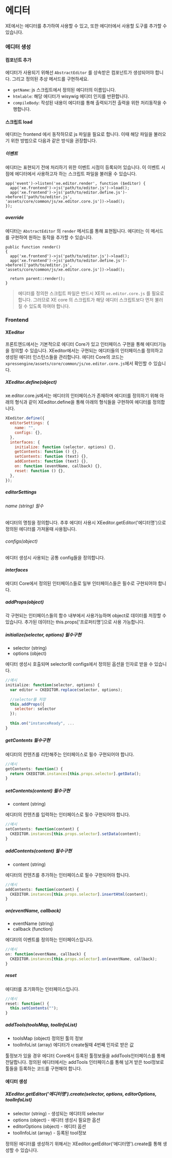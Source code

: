 # 에디터

XE에서는 에디터를 추가하여 사용할 수 있고, 또한 에디터에서 사용할 도구를 추가할 수 있습니다.

### 에디터 생성
#### 컴포넌트 추가
에디터가 사용되기 위해선 `AbstractEditor` 를 상속받은 컴포넌트가 생성되어야 합니다. 그리고 정의된 추상 메서드를 구현하세요.
* `getName`: js 스크립트에서 정의된 에디터의 이름입니다.
* `htmlable`: 해당 에디터가 wisywig 에디터 인지를 반환합니다.
* `compileBody`: 작성된 내용이 에디터를 통해 출력되기전 출력을 위한 처리동작을 수행합니다.

#### 스크립트 load
에디터는 frontend 에서 동작하므로 js 파일을 필요로 합니다. 이때 해당 파일을 불러오기 위한 방법으로 다음과 같은 방식을 권장합니다.

##### 이벤트
에디터는 표현되기 전에 처리하기 위한 이벤트 시점이 등록되어 있습니다. 이 이벤트 시점에 에디터에서 사용하고자 하는 스크립트 파일을 불러올 수 있습니다.
```
app('event')->listen('xe.editor.render', function ($editor) {
  app('xe.frontend')->js('path/to/editor.js')->load();
  app('xe.frontend')->js('path/to/editor.define.js')->before(['path/to/editor.js', 'assets/core/common/js/xe.editor.core.js'])->load();
});
```

##### override
에디터는 `AbstractEditor` 의 `render` 메서드를 통해 표현됩니다. 에디터는 이 메서드를 구현하여 원하는 동작을 추가할 수 있습니다.
```
public function render()
{
  app('xe.frontend')->js('path/to/editor.js')->load();
  app('xe.frontend')->js('path/to/editor.define.js')->before(['path/to/editor.js', 'assets/core/common/js/xe.editor.core.js'])->load();
  
  return parent::render();
}
```

> 에디터를 정의한 스크립트 파일은 반드시 XE의 `xe.editor.core.js` 를 필요로 합니다. 그러므로 XE core 의 스크립트가 해당 에디터 스크립트보다 먼저 불러질 수 있도록 하여야 합니다.


### Frontend
#### XEeditor
프론트엔드에서는 기본적으로 에디터 Core가 있고 인터페이스 구현을 통해 에디터기능을 정의할 수 있습니다. XEeditor에서는 구현되는 에디터들의 인터페이스를 정의하고 생성된 에디터 인스턴스들을 관리합니다.
에디터 Core의 코드는 `xpressengine/assets/core/common/js/xe.editor.core.js`에서 확인할 수 있습니다. 

##### XEeditor.define(object)
xe.editor.core.js에서는 에디터의 인터페이스가 존재하며 에디터를 정의하기 위해 아래의 형식과 같이 XEeditor.define을 통해 아래의 형식들을 구현하여 에디터를 정의합니다.

```javascript
XEeditor.define({
  editorSettings: {
    name: "",
    configs: {},
  },
  interfaces: {
    initialize: function (selector, options) {},
    getContents: function () {},
    setContents: function (text) {},
    addContents: function (text) {},
    on: function (eventName, callback) {},
    reset: function () {},
  },
});
```

##### editorSettings
###### name (string) 필수
에디터의 명칭을 정의합니다. 추후 에디터 사용시 XEeditor.getEditor('에디터명')으로 정의된 에디터를 가져올때 사용됩니다. 

###### configs(object) 
에디터 생성시 사용되는 공통 config들을 정의합니다.

##### interfaces
에디터 Core에서 정의된 인터페이스들로 일부 인터페이스들은 필수로 구현되어야 합니다.

##### addProps(object)
각 구현되는 인터페이스들의 함수 내부에서 사용가능하며 object로 데이터를 저장할 수 있습니다.
추가된 데이터는 this.props['프로퍼티명']으로 사용 가능합니다.

##### initialize(selector, options) 필수구현
* selector (string)
* options  (object)

에디터 생성시 호출되며 selector와 configs에서 정의된 옵션을 인자로 받을 수 있습니다.

```javascript
//예시
initialize: function(selector, options) {
  var editor = CKEDITOR.replace(selector, options);
  
  //selector를 저장
  this.addProps({
    selector: selector
  });
  
  this.on("instanceReady", ...
}
```

##### getContents 필수구현
에디터의 컨텐츠를 리턴해주는 인터페이스로 필수 구현되어야 합니다.
```javascript
//예시
getContents: function() {
  return CKEDITOR.instances[this.props.selector].getData();
}
```

##### setContents(content) 필수구현
* content (string)

에디터의 컨텐츠를 입력하는 인터페이스로 필수 구현되어야 합니다.
```javascript
//예시
setContents: function(content) {
  CKEDITOR.instances[this.props.selector].setData(content);
}
```

##### addContents(content) 필수구현
* content (string)

에디터의 컨텐츠를 추가하는 인터페이스로 필수 구현되어야 합니다.
```javascript
//예시
addContents: function(content) {
  CKEDITOR.instances[this.props.selector].insertHtml(content);
}
```

##### on(eventName, callback)
* eventName (string)
* callback (function)

에디터의 이벤트를 정의하는 인터페이스입니다.
```javascript
//예시
on: function(eventName, callback) {
  CKEDITOR.instances[this.props.selector].on(eventName, callback);
}
```

##### reset
에디터를 초기화하는 인터페이스입니다.
```javascript
//예시
reset: function() {
  this.setContents("");
}
```

##### addTools(toolsMap, toolInfoList)
* toolsMap (object) 정의된 툴의 정보
* toolInfoList (array) 에디터가 create될때 4번째 인자로 받은 값

툴정보가 있을 경우 에디터 Core에서 등록된 툴정보들을 addTools인터페이스를 통해 전달합니다.
정의된 에디터에서는 addTools 인터페이스를 통해 넘겨 받은 tool정보로 툴들을 등록하는 코드를 구현해야 합니다.

#### 에디터 생성
##### XEeditor.getEditor('에디터명').create(selector, options, editorOptions, toolInfoList)
* selector (string) - 생성되는 에디터의 selector
* options (object) - 에디터 생성시 필요한 옵션
* editorOptions (object) - 에디터 옵션
* toolInfoList (array) - 등록된 tool정보

정의된 에디터를 생성하기 위해서는 XEeditor.getEditor('에디터명').create를 통해 생성할 수 있습니다.
